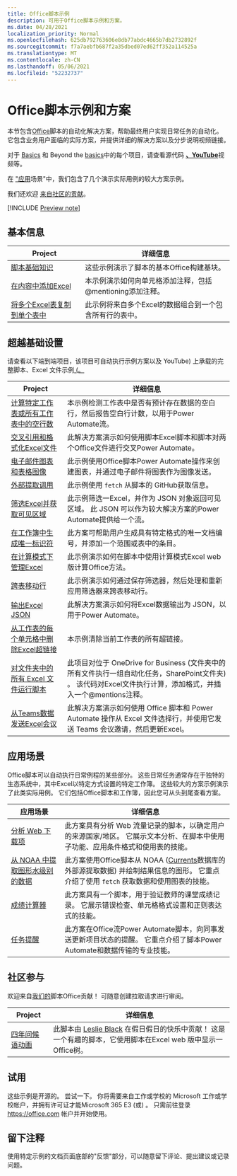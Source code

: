 ```yaml
---
title: Office脚本示例
description: 可用于Office脚本示例和方案。
ms.date: 04/28/2021
localization_priority: Normal
ms.openlocfilehash: 625db792763606e8db77abdc4665b7db2732892f
ms.sourcegitcommit: f7a7aebfb687f2a35dbed07ed62ff352a114525a
ms.translationtype: MT
ms.contentlocale: zh-CN
ms.lasthandoff: 05/06/2021
ms.locfileid: "52232737"
---
```

# <a name="office-scripts-samples-and-scenarios"></a>Office脚本示例和方案

本节包含[Office](../../overview/excel.md)脚本的自动化解决方案，帮助最终用户实现日常任务的自动化。 它包含业务用户面临的实际方案，并提供详细的解决方案以及分步说明视频链接。

对于 [Basics](#basics) 和 Beyond the [basics](#beyond-the-basics)中的每个项目，请查看源代码 [**、YouTube**](https://www.youtube.com/playlist?list=PLr3zVPZrMOUMl88fs8uc2GGAePRnNe6m0)视频等。

在 ["应用](#scenarios)场景"中，我们包含了几个演示实际用例的较大方案示例。

我们还欢迎 [来自社区的贡献](#community-contributions)。

[!INCLUDE [Preview note](../../includes/preview-note.md)]

## <a name="basics"></a>基本信息

| Project | 详细信息 |
|---------|---------|
| [脚本基础知识](../excel-samples.md) | 这些示例演示了脚本的基本Office构建基块。 |
| [在内容中添加Excel](add-excel-comments.md) | 本示例演示如何向单元格添加注释，包括@mentioning添加注释。 |
| [将多个Excel表复制到单个表中](copy-tables-combine.md) | 此示例将来自多个Excel的数据组合到一个包含所有行的表中。 |

## <a name="beyond-the-basics"></a>超越基础设置

请查看以下端到端项目，该项目可自动执行示例方案以及 YouTube) 上承载的完整脚本、Excel 文件示例[ (。 ](https://www.youtube.com/playlist?list=PLr3zVPZrMOUMl88fs8uc2GGAePRnNe6m0)

| Project | 详细信息 |
|---------|---------|
| [计算特定工作表或所有工作表中的空行数](count-blank-rows.md) | 本示例检测工作表中是否有预计存在数据的空白行，然后报告空白行计数，以用于Power Automate流。 |
| [交叉引用和格式化Excel文件](excel-cross-reference.md) | 此解决方案演示如何使用脚本Excel脚本和脚本对两个Office文件进行交叉Power Automate。 |
| [电子邮件图表和表格图像](email-images-chart-table.md) | 此示例使用Office脚本Power Automate操作来创建图表，并通过电子邮件将图表作为图像发送。 |
| [外部提取调用](external-fetch-calls.md) | 此示例使用 `fetch` 从脚本的 GitHub获取信息。 |
| [筛选Excel并获取可见区域](filter-table-get-visible-range.md) | 此示例筛选一Excel，并作为 JSON 对象返回可见区域。 此 JSON 可以作为较大解决方案的Power Automate提供给一个流。 |
| [在工作簿中生成唯一标识符](document-number-generator.md) | 此方案可帮助用户生成具有特定格式的唯一文档编号，并添加一个范围或表中的条目。 |
| [在计算模式下管理Excel](excel-calculation.md) | 此示例演示如何在脚本中使用计算模式Excel web 版计算Office方法。 |
| [跨表移动行](move-rows-across-tables.md) | 此示例演示如何通过保存筛选器，然后处理和重新应用筛选器来跨表移动行。 |
| [输出Excel JSON](get-table-data.md) | 此解决方案演示如何将Excel数据输出为 JSON，以用于Power Automate。 |
| [从工作表的每个单元格中删除Excel超链接](remove-hyperlinks-from-cells.md) | 本示例清除当前工作表的所有超链接。 |
| [对文件夹中的所有 Excel 文件运行脚本](automate-tasks-on-all-excel-files-in-folder.md) | 此项目对位于 OneDrive for Business (文件夹中的所有文件执行一组自动化任务，SharePoint文件夹) 。 该代码对Excel文件执行计算，添加格式，并插入一个@mentions注释。 |
| [从Teams数据发送Excel会议](send-teams-invite-from-excel-data.md) | 此解决方案演示如何使用 Office 脚本和 Power Automate 操作从 Excel 文件选择行，并使用它发送 Teams 会议邀请，然后更新Excel。 |

## <a name="scenarios"></a>应用场景

Office脚本可以自动执行日常例程的某些部分。 这些日常任务通常存在于独特的生态系统中，其中Excel以特定方式设置的特定工作簿。 这些较大的方案示例演示了此类实际用例。 它们包括Office脚本和工作簿，因此您可从头到尾查看方案。

| 应用场景 | 详细信息 |
|---------|---------|
| [分析 Web 下载项](../scenarios/analyze-web-downloads.md) | 此方案具有分析 Web 流量记录的脚本，以确定用户的来源国家/地区。 它展示文本分析、在脚本中使用子功能、应用条件格式和使用表的技能。 |
| [从 NOAA 中提取图形水级别的数据](../scenarios/noaa-data-fetch.md) | 此方案使用Office脚本从 NOAA ([Currents](https://tidesandcurrents.noaa.gov/)数据库的外部源提取数据) 并绘制结果信息的图形。 它重点介绍了使用 `fetch` 获取数据和使用图表的技能。 |
| [成绩计算器](../scenarios/grade-calculator.md) | 此方案具有一个脚本，用于验证教师的课堂成绩记录。 它展示错误检查、单元格格式设置和正则表达式的技能。 |
| [任务提醒](../scenarios/task-reminders.md) | 此方案在Office流Power Automate脚本，向同事发送更新项目状态的提醒。 它重点介绍了脚本Power Automate和数据传输的专业技能。 |

## <a name="community-contributions"></a>社区参与

欢迎来自[我们的](https://github.com/OfficeDev/office-scripts-docs/blob/master/Contributing.md)脚本Office贡献！ 可随意创建拉取请求进行审阅。

| Project | 详细信息 |
|---------|---------|
| [四年问候语动画](community-seasons-greetings.md) | 此脚本由 [Leslie Black](https://www.linkedin.com/in/lesblackconsultant/) 在假日假日的快乐中贡献！ 这是一个有趣的脚本，它使用脚本在Excel web 版中显示一Office树。 |

## <a name="try-it-out"></a>试用

这些示例是开源的。 尝试一下。 你将需要来自工作或学校的 Microsoft 工作或学校帐户，并拥有许可证才能Microsoft 365 E3 (或) 。 只需前往登录 https://office.com 帐户并开始使用。

## <a name="leave-a-comment"></a>留下注释

使用特定示例的文档页面底部的"反馈"部分，可以随意留下评论、提出建议或记录问题。
